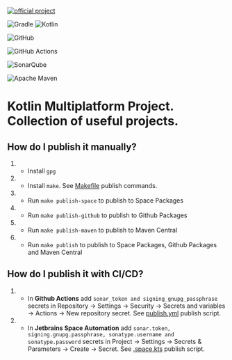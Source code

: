 [![official project](http://jb.gg/badges/official.svg)](https://confluence.jetbrains.com/display/ALL/JetBrains+on+GitHub)

![Gradle](https://img.shields.io/badge/Gradle-02303A.svg?style=for-the-badge&logo=Gradle&logoColor=white)
![Kotlin](https://img.shields.io/badge/kotlin-%237F52FF.svg?style=for-the-badge&logo=kotlin&logoColor=white)

![GitHub](https://img.shields.io/badge/github-%23121011.svg?style=for-the-badge&logo=github&logoColor=white)

![GitHub Actions](https://img.shields.io/badge/github%20actions-%232671E5.svg?style=for-the-badge&logo=githubactions&logoColor=white)

![SonarQube](https://img.shields.io/badge/SonarQube-black?style=for-the-badge&logo=sonarqube&logoColor=4E9BCD)

![Apache Maven](https://img.shields.io/badge/Apache%20Maven-C71A36?style=for-the-badge&logo=Apache%20Maven&logoColor=white)

# Kotlin Multiplatform Project. Collection of useful projects.

## How do I publish it manually?
1. - Install ```gpg```
1. - Install ```make```.  See [Makefile](Makefile) publish commands.
2. - Run ```make publish-space``` to publish to Space Packages
3. - Run ```make publish-github``` to publish to Github Packages
4. - Run ```make publish-maven``` to publish to Maven Central
5. - Run ```make publish``` to publish to Space Packages, Github Packages and Maven Central

## How do I publish it with CI/CD?
1. - In <b>Github Actions</b> add ```sonar_token and signing_gnupg_passphrase``` secrets in Repository -> Settings -> Security -> Secrets and variables -> Actions -> New repository secret. See [publish.yml](.github/workflows/publish.yml) publish script.
2. - In <b>Jetbrains Space Automation</b> add ```sonar.token, signing.gnupg.passphrase, sonatype.username and sonatype.password``` secrets in Project -> Settings -> Secrets & Parameters -> Create -> Secret.  See [.space.kts](.space.kts) publish script.
